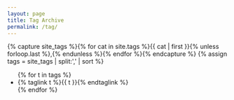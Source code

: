 ```yaml
---
layout: page
title: Tag Archive
permalink: /tag/
---
```


{% capture site_tags %}{% for cat in site.tags %}{{ cat | first }}{% unless forloop.last %},{% endunless %}{% endfor %}{% endcapture %}
{% assign tags = site_tags | split:',' | sort %}

<ul>
  {% for t in tags %}
    <li>{% taglink t %}{{ t }}{% endtaglink %}</li>
  {% endfor %}
</ul>